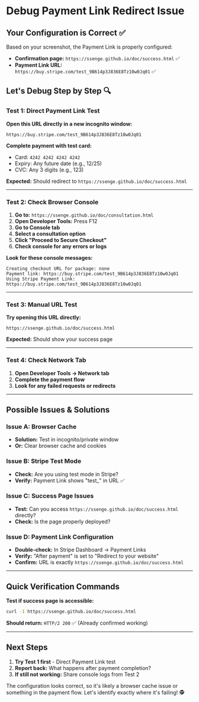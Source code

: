 # Debug Payment Link Redirect Issue

## Your Configuration is Correct ✅

Based on your screenshot, the Payment Link is properly configured:
- **Confirmation page:** `https://ssenge.github.io/doc/success.html` ✅
- **Payment Link URL:** `https://buy.stripe.com/test_9B614p3J836E8Tz10w0Jq01` ✅

## Let's Debug Step by Step 🔍

### Test 1: Direct Payment Link Test

**Open this URL directly in a new incognito window:**
```
https://buy.stripe.com/test_9B614p3J836E8Tz10w0Jq01
```

**Complete payment with test card:**
- Card: `4242 4242 4242 4242`
- Expiry: Any future date (e.g., 12/25)
- CVC: Any 3 digits (e.g., 123)

**Expected:** Should redirect to `https://ssenge.github.io/doc/success.html`

---

### Test 2: Check Browser Console

1. **Go to:** `https://ssenge.github.io/doc/consultation.html`
2. **Open Developer Tools:** Press F12
3. **Go to Console tab**
4. **Select a consultation option**
5. **Click "Proceed to Secure Checkout"**
6. **Check console for any errors or logs**

**Look for these console messages:**
```
Creating checkout URL for package: none
Payment link: https://buy.stripe.com/test_9B614p3J836E8Tz10w0Jq01
Using Stripe Payment Link: https://buy.stripe.com/test_9B614p3J836E8Tz10w0Jq01
```

---

### Test 3: Manual URL Test

**Try opening this URL directly:**
```
https://ssenge.github.io/doc/success.html
```

**Expected:** Should show your success page

---

### Test 4: Check Network Tab

1. **Open Developer Tools → Network tab**
2. **Complete the payment flow**
3. **Look for any failed requests or redirects**

---

## Possible Issues & Solutions

### Issue A: Browser Cache
- **Solution:** Test in incognito/private window
- **Or:** Clear browser cache and cookies

### Issue B: Stripe Test Mode
- **Check:** Are you using test mode in Stripe?
- **Verify:** Payment Link shows "test_" in URL ✅

### Issue C: Success Page Issues
- **Test:** Can you access `https://ssenge.github.io/doc/success.html` directly?
- **Check:** Is the page properly deployed?

### Issue D: Payment Link Configuration
- **Double-check:** In Stripe Dashboard → Payment Links
- **Verify:** "After payment" is set to "Redirect to your website"
- **Confirm:** URL is exactly `https://ssenge.github.io/doc/success.html`

---

## Quick Verification Commands

**Test if success page is accessible:**
```bash
curl -I https://ssenge.github.io/doc/success.html
```

**Should return:** `HTTP/2 200` ✅ (Already confirmed working)

---

## Next Steps

1. **Try Test 1 first** - Direct Payment Link test
2. **Report back:** What happens after payment completion?
3. **If still not working:** Share console logs from Test 2

The configuration looks correct, so it's likely a browser cache issue or something in the payment flow. Let's identify exactly where it's failing! 🕵️ 